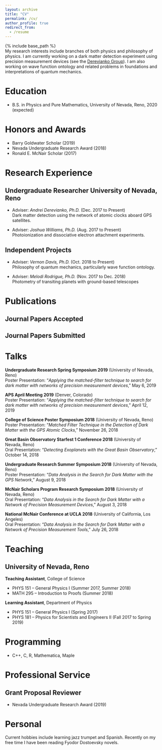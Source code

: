 ```yaml
---
layout: archive
title: "CV"
permalink: /cv/
author_profile: true
redirect_from:
  - /resume
---
```


{% include base_path %}
<br />
My research interests include branches of both physics and philosophy of physics. I am
currently working on a dark matter detection experiment using precision measurement
devices (see the [Derevianko Group](http://www.dereviankogroup.com/)). I am also working on wave function
ontology and related problems in foundations and interpretations of quantum mechanics.

Education
======
* B.S. in Physics and Pure Mathematics, University of Nevada, Reno, 2020 (expected)
<!--* M.S. in Jekyll, GitHub University, 2014-->
<!--* Ph.D in Version Control Theory, GitHub University, 2018 (expected)-->

Honors and Awards
======
* Barry Goldwater Scholar (2019)
* Nevada Undergraduate Research Award (2018)
* Ronald E. McNair Scholar (2017)

Research Experience
======
## Undergraduate Researcher University of Nevada, Reno

* Adviser: *Andrei Derevianko, Ph.D.* (Dec. 2017 to Present)<br />
Dark matter detection using the network of atomic clocks aboard GPS satellites.

* Adviser: *Joshua Williams, Ph.D.* (Aug. 2017 to Present)<br />
Photoionization and dissociative electron attachment experiments.

## Independent Projects

* Adviser: *Vernon Davis, Ph.D.* (Oct. 2018 to Present)<br />
Philosophy of quantum mechanics, particularly wave function ontology.

* Adviser: *Melodi Rodrigue, Ph.D.* (Nov. 2017 to Dec. 2018)<br />
Photometry of transiting planets with ground-based telescopes


  
Publications
======
## Journal Papers Accepted

## Journal Papers Submitted

<!--  <ul>{% for post in site.publications %} -->
<!--    {% include archive-single-cv.html %} -->
<!--  {% endfor %}</ul> -->
  
Talks
======

**Undergraduate Research Spring Symposium 2019** (University of Nevada, Reno) <br />
Poster Presentation: “*Applying the matched-filter technique to search for dark matter
with networks of precision measurement devices*,” May 6, 2019

**APS April Meeting 2019** (Denver, Colorado) <br />
Poster Presentation: “*Applying the matched-filter technique to search for dark matter
with networks of precision measurement devices*,” April 12, 2019

**College of Science Poster Symposium 2018** (University of Nevada, Reno) <br />
Poster Presentation: “*Matched Filter Technique in the Detection of Dark Matter with
the GPS Atomic Clocks*,” November 26, 2018

**Great Basin Observatory Starfest 1 Conference 2018** (University of Nevada, Reno) <br />
Oral Presentation: “*Detecting Exoplanets with the Great Basin Observatory*,” October
14, 2018

**Undergraduate Research Summer Symposium 2018** (University of Nevada, Reno) <br />
Poster Presentation: “*Data Analysis in the Search for Dark Matter with the GPS
Network*,” August 9, 2018

**McNair Scholars Program Research Symposium 2018** (University of Nevada, Reno) <br />
Oral Presentation: “*Data Analysis in the Search for Dark Matter with a Network of
Precision Measurement Devices*,” August 3, 2018

**National McNair Conference at UCLA 2018** (University of California, Los Angeles) <br />
Oral Presentation: “*Data Analysis in the Search for Dark Matter with a Network of
Precision Measurement Tools*,” July 26, 2018


<!--  <ul>{% for post in site.talks %} -->
<!--    {% include archive-single-talk-cv.html %} -->
<!--  {% endfor %}</ul> -->
  
Teaching
======
## University of Nevada, Reno

**Teaching Assistant**, College of Science 
* PHYS 151 – General Physics I (Summer 2017, Summer 2018)
* MATH 295 – Introduction to Proofs (Summer 2018)

**Learning Assistant**, Department of Physics
* PHYS 151 – General Physics I (Spring 2017)
* PHYS 181 – Physics for Scientists and Engineers II (Fall 2017 to Spring 2019)
  
<!--  <ul>{% for post in site.teaching %} -->
<!--    {% include archive-single-cv.html %} -->
<!--  {% endfor %}</ul> -->
  
Programming
======
* C++, C, R, Mathematica, Maple
  
Professional Service
======
## Grant Proposal Reviewer
* Nevada Undergraduate Research Award (2019)


Personal
======
Current hobbies include learning jazz trumpet and Spanish. Recently on my free time I have been reading
Fyodor Dostoevsky novels.
